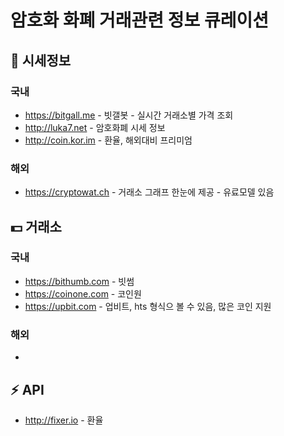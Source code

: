 # 암호화 화폐 거래관련 정보 큐레이션

## :eyes: 시세정보

### 국내

- <https://bitgall.me> - 빗갤봇 - 실시간 거래소별 가격 조회
- <http://luka7.net> - 암호화폐 시세 정보
- <http://coin.kor.im> - 환율, 해외대비 프리미엄

### 해외

- <https://cryptowat.ch> - 거래소 그래프 한눈에 제공 - 유료모델 있음

## :dollar: 거래소

### 국내

 - <https://bithumb.com> - 빗썸
 - <https://coinone.com> - 코인원
 - <https://upbit.com> - 업비트, hts 형식으 볼 수 있음, 많은 코인 지원
 
### 해외

 - 

## :zap: API

- <http://fixer.io> - 환율
